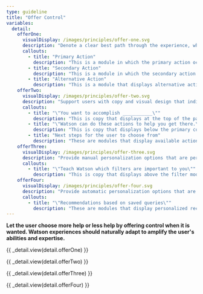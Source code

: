 ```yaml
---
type: guideline
title: "Offer Control"
variables:
  detail:
    offerOne:
      visualDisplay: /images/principles/offer-one.svg
      description: "Denote a clear best path through the experience, while accommodating alternatives and seamless undos."
      callouts:
        - title: "Primary Action"
          description: "This is a module in which the primary action occurs."
        - title: "Secondary Action"
          description: "This is a module in which the secondary action occurs."
        - title: "Alternative Action"
          description: "This is a module that displays alternative actions that are separate from the primary best path."
    offerTwo:
      visualDisplay: /images/principles/offer-two.svg
      description: "Support users with copy and visual design that indicate collaboration or a conversation."
      callouts:
        - title: "\"You want to accomplish ___________\""
          description: "This is copy that displays at the top of the page."
        - title: "\"Watson can do these actions to help you get there.\""
          description: "This is copy that displays below the primary content."
        - title: "Next steps for the user to choose from"
          description: "These are modules that display available actions."
    offerThree:
      visualDisplay: /images/principles/offer-three.svg
      description: "Provide manual personalization options that are performed by the user, such as feedback mechanisms for users to \"teach\" Watson."
      callouts:
        - title: "\"Teach Watson which filters are important to you\""
          description: "This is copy that displays above the filter modules."
    offerFour:
      visualDisplay: /images/principles/offer-four.svg
      description: "Provide automatic personalization options that are performed by Watson, such as gathering user information and preferences to apply to the experience."
      callouts:
        - title: "\"Recommendations based on saved queries\""
          description: "These are modules that display personalized recommendations."
---
```

**Let the user choose more help or less help by offering control when it is wanted. Watson experiences should naturally adapt to amplify the user's abilities and expertise.**

{{ _detail.view(detail.offerOne) }}

{{ _detail.view(detail.offerTwo) }}

{{ _detail.view(detail.offerThree) }}

{{ _detail.view(detail.offerFour) }}
